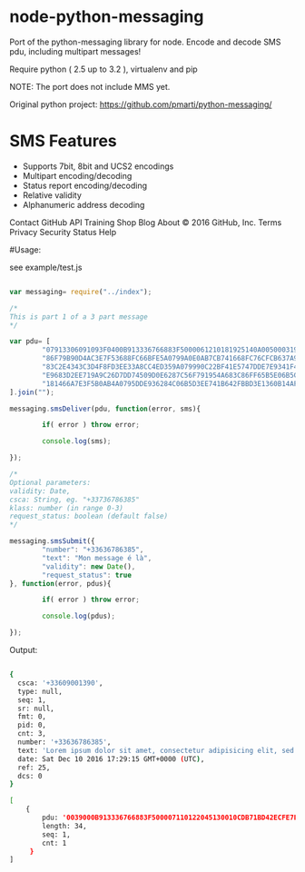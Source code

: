 # node-python-messaging

Port of the python-messaging library for node. 
Encode and decode SMS pdu, including multipart messages!

Require python ( 2.5 up to 3.2 ), virtualenv and pip

NOTE: The port does not include MMS yet.

Original python project: https://github.com/pmarti/python-messaging/

SMS Features
============

 * Supports 7bit, 8bit and UCS2 encodings
 * Multipart encoding/decoding
 * Status report encoding/decoding
 * Relative validity
 * Alphanumeric address decoding

Contact GitHub API Training Shop Blog About
© 2016 GitHub, Inc. Terms Privacy Security Status Help

#Usage: 

see example/test.js

````javascript

var messaging= require("../index");

/*
This is part 1 of a 3 part message
*/

var pdu= [
        "07913306091093F0400B913336766883F5000061210181925140A00500031903019",
        "86F79B90D4AC3E7F53688FC66BFE5A0799A0E0AB7CB741668FC76CFCB637A995E97",
        "83C2E4343C3D4F8FD3EE33A8CC4ED359A079990C22BF41E5747DDE7E9341F4721BF",
        "E9683D2EE719A9C26D7DD74509D0E6287C56F791954A683C86FF65B5E06B5C36777",
        "181466A7E3F5B0AB4A0795DDE936284C06B5D3EE741B642FBBD3E1360B14AFA7E7"
].join("");

messaging.smsDeliver(pdu, function(error, sms){

        if( error ) throw error;

        console.log(sms);

});

/*
Optional parameters:
validity: Date,
csca: String, eg. "+33736786385"
klass: number (in range 0-3)
request_status: boolean (default false)
*/

messaging.smsSubmit({
        "number": "+33636786385",
        "text": "Mon message é là",
        "validity": new Date(),
        "request_status": true
}, function(error, pdus){

        if( error ) throw error;

        console.log(pdus);

});

````

Output:

````bash

{ 
  csca: '+33609001390',
  type: null,
  seq: 1,
  sr: null,
  fmt: 0,
  pid: 0,
  cnt: 3,
  number: '+33636786385',
  text: 'Lorem ipsum dolor sit amet, consectetur adipisicing elit, sed do eiusmod tempor incididunt ut labore et dolore magna aliqua.Ut enim ad minim veniam, quis',
  date: Sat Dec 10 2016 17:29:15 GMT+0000 (UTC),
  ref: 25,
  dcs: 0 
}

[ 
    { 
        pdu: '0039000B913336766883F500007110122045130010CDB71BD42ECFE7E173195400B1FF', 
        length: 34, 
        seq: 1, 
        cnt: 1 
     } 
]

````



